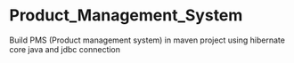 # Product_Management_System
Build PMS (Product management system) in maven project using hibernate core java and jdbc connection
